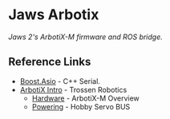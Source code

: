 # Jaws Arbotix

*Jaws 2's ArbotiX-M firmware and ROS bridge.*

## Reference Links
* [Boost.Asio](http://www.boost.org/doc/libs/1_54_0/doc/html/boost_asio.html) - C++ Serial.
* [ArbotiX Intro](http://learn.trossenrobotics.com/arbotix) - Trossen Robotics
    * [Hardware](http://learn.trossenrobotics.com/arbotix/arbotix-getting-started/38-arbotix-m-hardware-overview#&panel1-1) - ArbotiX-M Overview
    * [Powering](http://learn.trossenrobotics.com/arbotix/arbotix-advanced-topics/40-powering-the-arbotix-m) - Hobby Servo BUS
